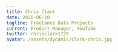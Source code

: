 ```yaml
---
title: Chris Clark
date: 2020-06-10
tagline: Freelance Data Projects
current: Product Manager, YouTube
twitter: chrisclark1729
avatar: /assets/dynamic/clark-chris.jpg
---
```

